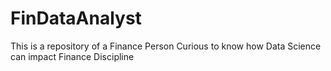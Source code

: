 # FinDataAnalyst
This is a repository of a Finance Person Curious to know how Data Science can impact Finance Discipline
